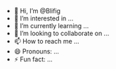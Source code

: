 - 👋 Hi, I’m @Blifig
- 👀 I’m interested in ...
- 🌱 I’m currently learning ...
- 💞️ I’m looking to collaborate on ...
- 📫 How to reach me ...
- 😄 Pronouns: ...
- ⚡ Fun fact: ...

<!---
Blifig/Blifig is a ✨ special ✨ repository because its `README.md` (this file) appears on your GitHub profile.
You can click the Preview link to take a look at your changes.
--->
